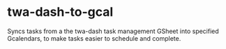 twa-dash-to-gcal
================
Syncs tasks from a the twa-dash task management GSheet into specified Gcalendars, to make tasks easier to schedule and complete.
